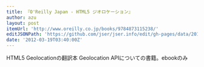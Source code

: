 ```yaml
---
title: 『O'Reilly Japan - HTML5 ジオロケーション』
author: azu
layout: post
itemUrl: 'http://www.oreilly.co.jp/books/9784873115238/'
editJSONPath: 'https://github.com/jser/jser.info/edit/gh-pages/data/2012/03/index.json'
date: '2012-03-19T03:40:00Z'
---
```

HTML5 Geolocationの翻訳本
Geolocation APIについての書籍。ebookのみ
